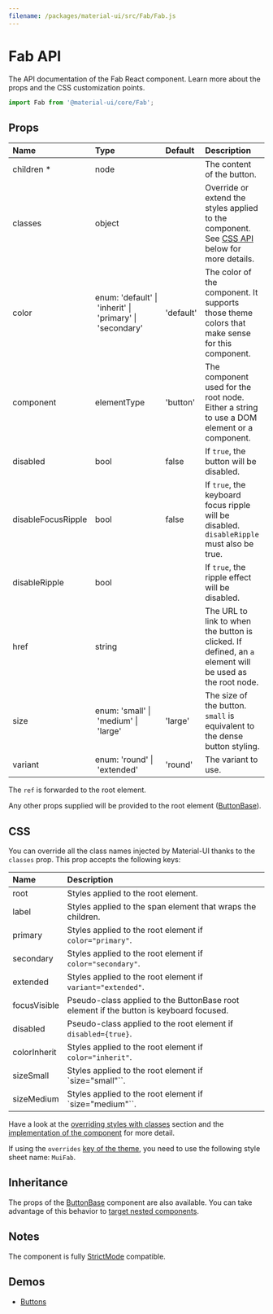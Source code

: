 ```yaml
---
filename: /packages/material-ui/src/Fab/Fab.js
---
```


<!--- This documentation is automatically generated, do not try to edit it. -->

# Fab API

<p class="description">The API documentation of the Fab React component. Learn more about the props and the CSS customization points.</p>

```js
import Fab from '@material-ui/core/Fab';
```



## Props

| Name | Type | Default | Description |
|:-----|:-----|:--------|:------------|
| <span class="prop-name required">children&nbsp;*</span> | <span class="prop-type">node</span> |  | The content of the button. |
| <span class="prop-name">classes</span> | <span class="prop-type">object</span> |  | Override or extend the styles applied to the component. See [CSS API](#css) below for more details. |
| <span class="prop-name">color</span> | <span class="prop-type">enum:&nbsp;'default'&nbsp;&#124;<br>&nbsp;'inherit'&nbsp;&#124;<br>&nbsp;'primary'&nbsp;&#124;<br>&nbsp;'secondary'<br></span> | <span class="prop-default">'default'</span> | The color of the component. It supports those theme colors that make sense for this component. |
| <span class="prop-name">component</span> | <span class="prop-type">elementType</span> | <span class="prop-default">'button'</span> | The component used for the root node. Either a string to use a DOM element or a component. |
| <span class="prop-name">disabled</span> | <span class="prop-type">bool</span> | <span class="prop-default">false</span> | If `true`, the button will be disabled. |
| <span class="prop-name">disableFocusRipple</span> | <span class="prop-type">bool</span> | <span class="prop-default">false</span> | If `true`, the  keyboard focus ripple will be disabled. `disableRipple` must also be true. |
| <span class="prop-name">disableRipple</span> | <span class="prop-type">bool</span> |  | If `true`, the ripple effect will be disabled. |
| <span class="prop-name">href</span> | <span class="prop-type">string</span> |  | The URL to link to when the button is clicked. If defined, an `a` element will be used as the root node. |
| <span class="prop-name">size</span> | <span class="prop-type">enum:&nbsp;'small'&nbsp;&#124;<br>&nbsp;'medium'&nbsp;&#124;<br>&nbsp;'large'<br></span> | <span class="prop-default">'large'</span> | The size of the button. `small` is equivalent to the dense button styling. |
| <span class="prop-name">variant</span> | <span class="prop-type">enum:&nbsp;'round'&nbsp;&#124;<br>&nbsp;'extended'<br></span> | <span class="prop-default">'round'</span> | The variant to use. |

The `ref` is forwarded to the root element.

Any other props supplied will be provided to the root element ([ButtonBase](/api/button-base/)).

## CSS

You can override all the class names injected by Material-UI thanks to the `classes` prop.
This prop accepts the following keys:


| Name | Description |
|:-----|:------------|
| <span class="prop-name">root</span> | Styles applied to the root element.
| <span class="prop-name">label</span> | Styles applied to the span element that wraps the children.
| <span class="prop-name">primary</span> | Styles applied to the root element if `color="primary"`.
| <span class="prop-name">secondary</span> | Styles applied to the root element if `color="secondary"`.
| <span class="prop-name">extended</span> | Styles applied to the root element if `variant="extended"`.
| <span class="prop-name">focusVisible</span> | Pseudo-class applied to the ButtonBase root element if the button is keyboard focused.
| <span class="prop-name">disabled</span> | Pseudo-class applied to the root element if `disabled={true}`.
| <span class="prop-name">colorInherit</span> | Styles applied to the root element if `color="inherit"`.
| <span class="prop-name">sizeSmall</span> | Styles applied to the root element if `size="small"``.
| <span class="prop-name">sizeMedium</span> | Styles applied to the root element if `size="medium"``.

Have a look at the [overriding styles with classes](/customization/components/#overriding-styles-with-classes) section
and the [implementation of the component](https://github.com/mui-org/material-ui/blob/master/packages/material-ui/src/Fab/Fab.js)
for more detail.

If using the `overrides` [key of the theme](/customization/themes/#css),
you need to use the following style sheet name: `MuiFab`.

## Inheritance

The props of the [ButtonBase](/api/button-base/) component are also available.
You can take advantage of this behavior to [target nested components](/guides/api/#spread).

## Notes

The component is fully [StrictMode](https://reactjs.org/docs/strict-mode.html) compatible.

## Demos

- [Buttons](/components/buttons/)

